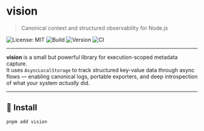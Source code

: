 # vision

> Canonical context and structured observability for Node.js

![License: MIT](https://img.shields.io/badge/License-MIT-blue.svg)
![Build](https://img.shields.io/github/actions/workflow/status/rodrigosasaki/vision/test.yml?branch=main)
![Version](https://img.shields.io/npm/v/vision?label=version)
![CI](https://github.com/rodrigopsasaki/vision/actions/workflows/checks.yml/badge.svg)

---

**vision** is a small but powerful library for execution-scoped metadata capture.  
It uses `AsyncLocalStorage` to track structured key-value data through async flows — enabling canonical logs, portable exporters, and deep introspection of what your system _actually_ did.

---

## 🚀 Install

```bash
pnpm add vision
```
